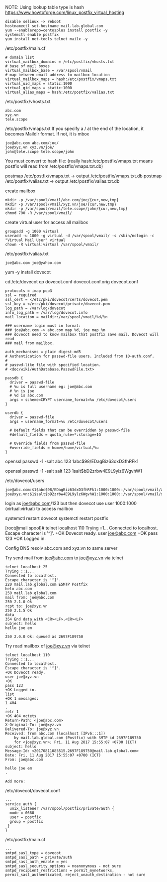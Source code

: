 NOTE:
Using lookup table type is hash
https://www.howtoforge.com/linux_postfix_virtual_hosting
```
disable selinux -> reboot
hostnamectl set-hostname mail.lab.global.com
yum --enablerepo=centosplus install postfix -y
systemctl enable postfix
yum install net-tools telnet mailx -y
```

/etc/postfix/main.cf
```
# domain list
virtual_mailbox_domains = /etc/postfix/vhosts.txt
# base of mail boxes
virtual_mailbox_base = /var/spool/vmail
# map between email address to mailbox location
virtual_mailbox_maps = hash:/etc/postfix/vmaps.txt
virtual_uid_maps = static:1000
virtual_gid_maps = static:1000
virtual_alias_maps = hash:/etc/postfix/valias.txt
```
/etc/postfix/vhosts.txt
```
abc.com
xyz.vn
tele.scope
```
/etc/postfix/vmaps.txt
If you specify a / at the end of the location, it becomes Maildir format. If not, it is mbox
```
joe@abc.com abc.com/joe/
joe@xyz.vn xyz.vn/joe/
john@tele.scope tele.scope/john
```

You must convert to hash file: (really hash:/etc/postfix/vmaps.txt means postfix will read from /etc/postfix/vmaps.txt.db)

postmap /etc/postfix/vmaps.txt
-> output /etc/postfix/vmaps.txt.db
postmap /etc/postfix/valias.txt
-> output /etc/postfix/valias.txt.db

create mailbox
```
mkdir -p /var/spool/vmail/abc.com/joe/{cur,new,tmp}
mkdir -p /var/spool/vmail/xyz.vn/joe/{cur,new,tmp}
mkdir -p /var/spool/vmail/tele.scope/john/{cur,new,tmp}
chmod 700 -R /var/spool/vmail/
```

create virtual user for access all mailbox
```
groupadd -g 1000 virtual
useradd -u 1000 -g virtual -d /var/spool/vmail/ -s /sbin/nologin -c "Virtual Mail User" virtual
chown -R virtual:virtual /var/spool/vmail/
```

/etc/postfix/valias.txt
```
joe@abc.com joe@yahoo.com
```

yum -y install dovecot

cd /etc/dovecot
cp dovecot.conf dovecot.conf.orig
dovecot.conf
```
protocols = imap pop3
ssl = required
ssl_cert = </etc/pki/dovecot/certs/dovecot.pem
ssl_key = </etc/pki/dovecot/private/dovecot.pem
log_path = /var/log/dovecot
info_log_path = /var/log/dovecot.info
mail_location = maildir:/var/spool/vmail/%d/%n

### username login must in format:
### joe@abc.com -> abc.com map %d, joe map %n
### dovecot need to know mailbox that postfix save mail. Dovecot will read
### mail from mailbox.

auth_mechanisms = plain digest-md5
# Authentication for passwd-file users. Included from 10-auth.conf.
#
# passwd-like file with specified location.
# <doc/wiki/AuthDatabase.PasswdFile.txt>

passdb {
  driver = passwd-file
  # %u is full username eg: joe@abc.com
  # %n is joe
  # %d is abc.com
  args = scheme=CRYPT username_format=%u /etc/dovecot/users
}

userdb {
  driver = passwd-file
  args = username_format=%u /etc/dovecot/users

  # Default fields that can be overridden by passwd-file
  #default_fields = quota_rule=*:storage=1G

  # Override fields from passwd-file
  #override_fields = home=/home/virtual/%u
}
```

openssl passwd -1 -salt abc 123
$1$abc$98/EDagBiz63dxD3fhRFk1

openssl passwd -1 -salt salt 123
$1$salt$bD2zrbw4E9L9ylz6WgvhW1

/etc/dovecot/users
```
joe@abc.com:$1$abc$98/EDagBiz63dxD3fhRFk1:1000:1000::/var/spool/vmail/abc.com/
joe@xyz.vn:$1$salt$bD2zrbw4E9L9ylz6WgvhW1:1000:1000::/var/spool/vmail/xyz.vn/
```
login as joe@abc.com/123 but then dovecot use user 1000:1000 (virtual:virtual) to
access mailbox

systemctl restart dovecot
systemctl restart postfix

[root@mail spool]# telnet localhost 110
Trying ::1...
Connected to localhost.
Escape character is '^]'.
+OK Dovecot ready.
user joe@abc.com
+OK
pass 123
+OK Logged in.

Config DNS resolv abc.com and xyz.vn to same server

Try send mail from joe@abc.com to joe@xyz.vn via telnet
```
telnet localhost 25
Trying ::1...
Connected to localhost.
Escape character is '^]'.
220 mail.lab.global.com ESMTP Postfix
helo abc.com
250 mail.lab.global.com
mail from: joe@abc.com
250 2.1.0 Ok
rcpt to: joe@xyz.vn
250 2.1.5 Ok
data
354 End data with <CR><LF>.<CR><LF>
subject: hello
hello joe em
.
250 2.0.0 Ok: queued as 2697F189750
```

Try read mailbox of joe@xyz.vn via telnet
```
telnet localhost 110
Trying ::1...
Connected to localhost.
Escape character is '^]'.
+OK Dovecot ready.
user joe@xyz.vn
+OK
pass 123
+OK Logged in.
list
+OK 1 messages:
1 404
.
retr 1
+OK 404 octets
Return-Path: <joe@abc.com>
X-Original-To: joe@xyz.vn
Delivered-To: joe@xyz.vn
Received: from abc.com (localhost [IPv6:::1])
	by mail.lab.global.com (Postfix) with SMTP id 2697F189750
	for <joe@xyz.vn>; Fri, 11 Aug 2017 15:55:07 +0700 (ICT)
subject: hello
Message-Id: <20170811085515.2697F189750@mail.lab.global.com>
Date: Fri, 11 Aug 2017 15:55:07 +0700 (ICT)
From: joe@abc.com

hello joe em
.

Add more:
```
/etc/dovecot/dovecot.conf
```
...
service auth {
  unix_listener /var/spool/postfix/private/auth {
  mode = 0660
  user = postfix
  group = postfix                 
 }
}
```

/etc/postfix/main.cf
```
...
smtpd_sasl_type = dovecot
smtpd_sasl_path = private/auth
smtpd_sasl_auth_enable = yes
smtpd_sasl_security_options = noanonymous - not sure
smtpd_recipient_restrictions = permit_mynetworks, permit_sasl_authenticated, reject_unauth_destination - not sure
```
